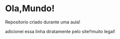 # Ola,Mundo!


 Repositorio criado durante uma aula!


 adicionei essa linha diratamente pelo site!!muito legal!

 
